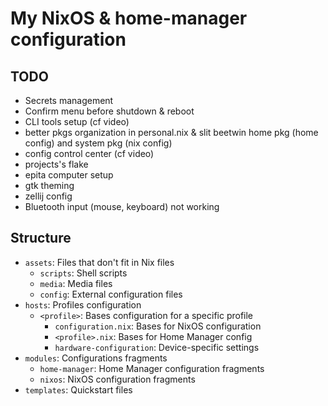 # My NixOS & home-manager configuration

## TODO
- Secrets management
- Confirm menu before shutdown & reboot
- CLI tools setup (cf video) 
- better pkgs organization in personal.nix & slit beetwin home pkg (home config) and system pkg (nix config)
- config control center (cf video)
- projects's flake 
- epita computer setup
- gtk theming
- zellij config
- Bluetooth input (mouse, keyboard) not working

## Structure
- `assets`: Files that don't fit in Nix files
  - `scripts`: Shell scripts
  - `media`: Media files
  - `config`: External configuration files
- `hosts`: Profiles configuration
  - `<profile>`: Bases configuration for a specific profile
    - `configuration.nix`: Bases for NixOS configuration
    - `<profile>.nix`: Bases for Home Manager config
    - `hardware-configuration`: Device-specific settings 
- `modules`: Configurations fragments
	- `home-manager`: Home Manager configuration fragments
	- `nixos`: NixOS configuration fragments
- `templates`: Quickstart files
